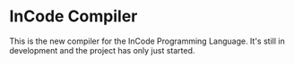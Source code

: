 # InCode Compiler

This is the new compiler for the InCode Programming Language. It's still in development and the project has only just started.
